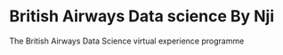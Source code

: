 # British Airways Data science By Nji
The British Airways Data Science virtual experience programme
